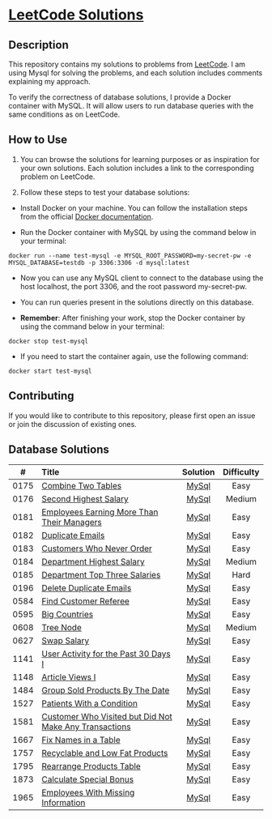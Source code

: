 # [LeetCode Solutions](https://github.com/sdimon13/leetCode)

## Description

This repository contains my solutions to problems from [LeetCode](https://leetcode.com/). I am using Mysql for solving
the
problems, and each solution includes comments explaining my approach.

To verify the correctness of database solutions, I provide a Docker container with MySQL. It will allow users to run
database queries with the same conditions as on LeetCode.

## How to Use

1. You can browse the solutions for learning purposes or as inspiration for your own solutions. Each solution includes a
   link to the corresponding problem on LeetCode.

2. Follow these steps to test your database solutions:

- Install Docker on your machine. You can follow the installation steps from the
  official [Docker documentation](https://docs.docker.com/get-docker/).

- Run the Docker container with MySQL by using the command below in your terminal:

`docker run --name test-mysql -e MYSQL_ROOT_PASSWORD=my-secret-pw -e MYSQL_DATABASE=testdb -p 3306:3306 -d mysql:latest`

- Now you can use any MySQL client to connect to the database using the host localhost, the port 3306, and the root
  password my-secret-pw.

- You can run queries present in the solutions directly on this database.

- **Remember**: After finishing your work, stop the Docker container by using the command below in your terminal:

`docker stop test-mysql`

- If you need to start the container again, use the following command:

`docker start test-mysql`

## Contributing

If you would like to contribute to this repository, please first open an issue or join the discussion of existing ones.

## Database Solutions

|  #   | Title                                                                                                                                           |                            Solution                             | Difficulty |
|:----:|:------------------------------------------------------------------------------------------------------------------------------------------------|:---------------------------------------------------------------:|:----------:|
| 0175 | [Combine Two Tables](https://leetcode.com/problems/combine-two-tables/)                                                                         |                   [MySql](combine-two-tables)                   |    Easy    |
| 0176 | [Second Highest Salary](https://leetcode.com/problems/second-highest-salary/)                                                                   |                 [MySql](second-highest-salary)                  |   Medium   |
| 0181 | [Employees Earning More Than Their Managers](https://leetcode.com/problems/employees-earning-more-than-their-managers/)                         |       [MySql](employees-earning-more-than-their-managers)       |    Easy    |
| 0182 | [Duplicate Emails](https://leetcode.com/problems/duplicate-emails/)                                                                             |                    [MySql](duplicate-emails)                    |    Easy    |
| 0183 | [Customers Who Never Order](https://leetcode.com/problems/customers-who-never-order/)                                                           |               [MySql](customers-who-never-order)                |    Easy    |
| 0184 | [Department Highest Salary](https://leetcode.com/problems/department-highest-salary/)                                                           |               [MySql](department-highest-salary)                |   Medium   |
| 0185 | [Department Top Three Salaries](https://leetcode.com/problems/department-top-three-salaries/)                                                   |             [MySql](department-top-three-salaries)              |    Hard    |
| 0196 | [Delete Duplicate Emails](https://leetcode.com/problems/delete-duplicate-emails/)                                                               |                [MySql](delete-duplicate-emails)                 |    Easy    |
| 0584 | [Find Customer Referee](https://leetcode.com/problems/find-customer-referee/)                                                                   |                 [MySql](find-customer-referee)                  |    Easy    |
| 0595 | [Big Countries](https://leetcode.com/problems/big-countries/)                                                                                   |                     [MySql](big-countries)                      |    Easy    |
| 0608 | [Tree Node](https://leetcode.com/problems/tree-node/)                                                                                           |                       [MySql](tree-node)                        |   Medium   |
| 0627 | [Swap Salary](https://leetcode.com/problems/swap-salary/)                                                                                       |                      [MySql](swap-salary)                       |    Easy    |
| 1141 | [User Activity for the Past 30 Days I](https://leetcode.com/problems/user-activity-for-the-past-30-days-i/)                                     |          [MySql](user-activity-for-the-past-30-days-i)          |    Easy    |
| 1148 | [Article Views I](https://leetcode.com/problems/article-views-i/)                                                                               |                    [MySql](article-views-i)                     |    Easy    |
| 1484 | [Group Sold Products By The Date](https://leetcode.com/problems/group-sold-products-by-the-date/)                                               |            [MySql](group-sold-products-by-the-date)             |    Easy    |
| 1527 | [Patients With a Condition](https://leetcode.com/problems/patients-with-a-condition/)                                                           |               [MySql](patients-with-a-condition)                |    Easy    |
| 1581 | [Customer Who Visited but Did Not Make Any Transactions](https://leetcode.com/problems/customer-who-visited-but-did-not-make-any-transactions/) | [MySql](customer-who-visited-but-did-not-make-any-transactions) |    Easy    |
| 1667 | [Fix Names in a Table](https://leetcode.com/problems/fix-names-in-a-table/)                                                                     |                  [MySql](fix-names-in-a-table)                  |    Easy    |
| 1757 | [Recyclable and Low Fat Products](https://leetcode.com/problems/recyclable-and-low-fat-products/)                                               |            [MySql](recyclable-and-low-fat-products)             |    Easy    |
| 1795 | [Rearrange Products Table](https://leetcode.com/problems/rearrange-products-table/)                                                             |                [MySql](rearrange-products-table)                |    Easy    |
| 1873 | [Calculate Special Bonus](https://leetcode.com/problems/calculate-special-bonus/)                                                               |                [MySql](calculate-special-bonus)                 |    Easy    |
| 1965 | [Employees With Missing Information](https://leetcode.com/problems/employees-with-missing-information/)                                         |           [MySql](employees-with-missing-information)           |    Easy    |
